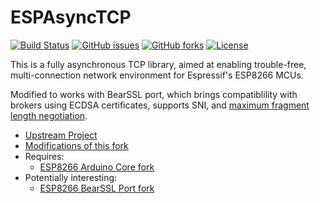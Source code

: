 # ESPAsyncTCP
[![Build Status](https://travis-ci.org/Adam5Wu/ESPAsyncTCP.svg?branch=adam5wu/master)](https://travis-ci.org/Adam5Wu/ESPAsyncTCP)
[![GitHub issues](https://img.shields.io/github/issues/Adam5Wu/ESPAsyncTCP.svg)](https://github.com/Adam5Wu/ESPAsyncTCP/issues)
[![GitHub forks](https://img.shields.io/github/forks/Adam5Wu/ESPAsyncTCP.svg)](https://github.com/Adam5Wu/ESPAsyncTCP/network)
[![License](https://img.shields.io/github/license/Adam5Wu/ESPAsyncTCP.svg)](./LICENSE.txt)

This is a fully asynchronous TCP library, aimed at enabling trouble-free, multi-connection network environment for Espressif's ESP8266 MCUs.

Modified to works with BearSSL port, which brings compatiblility with brokers using ECDSA certificates, supports SNI, and [maximum fragment length negotiation](https://tools.ietf.org/html/rfc6066#page-8).

* [Upstream Project](https://github.com/me-no-dev/ESPAsyncTCP-esp8266)
* [Modifications of this fork](MODIFICATIONS.md)
* Requires:
	- [ESP8266 Arduino Core fork](https://github.com/Adam5Wu/Arduino)
* Potentially interesting:
	- [ESP8266 BearSSL Port fork](https://github.com/Adam5Wu/bearssl-esp8266)
